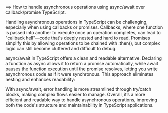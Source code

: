 ==> How to handle asynchronous operations using async/await over callback/promise TypeScript.



Handling asynchronous operations in TypeScript can be challenging, especially when using callbacks or promises. Callbacks, where one function is passed into another to execute once an operation completes, can lead to "callback hell"—code that's deeply nested and hard to read. Promises simplify this by allowing operations to be chained with .then(), but complex logic can still become cluttered and difficult to debug.

async/await in TypeScript offers a clean and readable alternative. Declaring a function as async allows it to return a promise automatically, while await pauses the function execution until the promise resolves, letting you write asynchronous code as if it were synchronous. This approach eliminates nesting and enhances readability:


With async/await, error handling is more streamlined through try/catch blocks, making complex flows easier to manage. Overall, it’s a more efficient and readable way to handle asynchronous operations, improving both the code's structure and maintainability in TypeScript applications.


